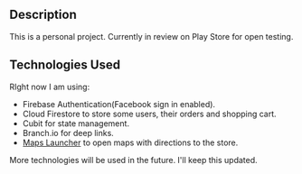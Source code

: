 ## Description
This is a personal project. Currently in review on Play Store for open testing.

## Technologies Used

RIght now I am using:
- Firebase Authentication(Facebook sign in enabled).
- Cloud Firestore to store some users, their orders and shopping cart.
- Cubit for state management.
- Branch.io for deep links.
- [Maps Launcher](https://pub.dev/packages/maps_launcher) to open maps with directions to the store.

More technologies will be used in the future. I'll keep this updated.
